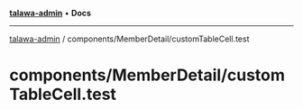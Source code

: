 [**talawa-admin**](../../../README.md) • **Docs**

***

[talawa-admin](../../../modules.md) / components/MemberDetail/customTableCell.test

# components/MemberDetail/customTableCell.test
